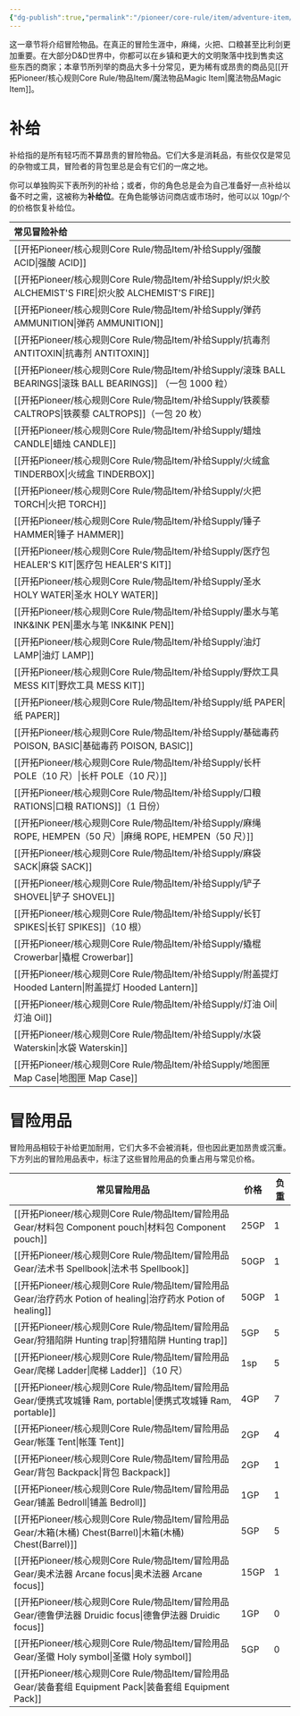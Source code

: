 ```yaml
---
{"dg-publish":true,"permalink":"/pioneer/core-rule/item/adventure-item/"}
---
```


这一章节将介绍冒险物品。在真正的冒险生涯中，麻绳，火把、口粮甚至比利剑更加重要。在大部分D&D世界中，你都可以在乡镇和更大的文明聚落中找到售卖这些东西的商家；本章节所列举的商品大多十分常见，更为稀有或昂贵的商品见[[开拓Pioneer/核心规则Core Rule/物品Item/魔法物品Magic Item\|魔法物品Magic Item]]。

# 补给
补给指的是所有轻巧而不算昂贵的冒险物品。它们大多是消耗品，有些仅仅是常见的杂物或工具，冒险者的背包里总是会有它们的一席之地。

你可以单独购买下表所列的补给；或者，你的角色总是会为自己准备好一点补给以备不时之需，这被称为**补给位**。在角色能够访问商店或市场时，他可以以 10gp/个的价格恢复补给位。

| 常见冒险补给                           |
| :------------------------------- |
| [[开拓Pioneer/核心规则Core Rule/物品Item/补给Supply/强酸 ACID\|强酸 ACID]]                      |
| [[开拓Pioneer/核心规则Core Rule/物品Item/补给Supply/炽火胶 ALCHEMIST'S FIRE\|炽火胶 ALCHEMIST'S FIRE]]         |
| [[开拓Pioneer/核心规则Core Rule/物品Item/补给Supply/弹药 AMMUNITION\|弹药 AMMUNITION]]                |
| [[开拓Pioneer/核心规则Core Rule/物品Item/补给Supply/抗毒剂 ANTITOXIN\|抗毒剂 ANTITOXIN]]                |
| [[开拓Pioneer/核心规则Core Rule/物品Item/补给Supply/滚珠 BALL BEARINGS\|滚珠 BALL BEARINGS]] （一包 1000 粒） |
| [[开拓Pioneer/核心规则Core Rule/物品Item/补给Supply/铁蒺藜 CALTROPS\|铁蒺藜 CALTROPS]]（一包 20 枚）        |
| [[开拓Pioneer/核心规则Core Rule/物品Item/补给Supply/蜡烛 CANDLE\|蜡烛 CANDLE]]                    |
| [[开拓Pioneer/核心规则Core Rule/物品Item/补给Supply/火绒盒 TINDERBOX\|火绒盒 TINDERBOX]]                |
| [[开拓Pioneer/核心规则Core Rule/物品Item/补给Supply/火把 TORCH\|火把 TORCH]]                     |
| [[开拓Pioneer/核心规则Core Rule/物品Item/补给Supply/锤子 HAMMER\|锤子 HAMMER]]                    |
| [[开拓Pioneer/核心规则Core Rule/物品Item/补给Supply/医疗包 HEALER'S KIT\|医疗包 HEALER'S KIT]]             |
| [[开拓Pioneer/核心规则Core Rule/物品Item/补给Supply/圣水 HOLY WATER\|圣水 HOLY WATER]]                |
| [[开拓Pioneer/核心规则Core Rule/物品Item/补给Supply/墨水与笔 INK&INK PEN\|墨水与笔 INK&INK PEN]]             |
| [[开拓Pioneer/核心规则Core Rule/物品Item/补给Supply/油灯 LAMP\|油灯 LAMP]]                      |
| [[开拓Pioneer/核心规则Core Rule/物品Item/补给Supply/野炊工具 MESS KIT\|野炊工具 MESS KIT]]                |
| [[开拓Pioneer/核心规则Core Rule/物品Item/补给Supply/纸 PAPER\|纸 PAPER]]                      |
| [[开拓Pioneer/核心规则Core Rule/物品Item/补给Supply/基础毒药 POISON, BASIC\|基础毒药 POISON, BASIC]]           |
| [[开拓Pioneer/核心规则Core Rule/物品Item/补给Supply/长杆 POLE（10 尺）\|长杆 POLE（10 尺）]]                |
| [[开拓Pioneer/核心规则Core Rule/物品Item/补给Supply/口粮 RATIONS\|口粮 RATIONS]]（1 日份）             |
| [[开拓Pioneer/核心规则Core Rule/物品Item/补给Supply/麻绳 ROPE, HEMPEN（50 尺）\|麻绳 ROPE, HEMPEN（50 尺）]]        |
| [[开拓Pioneer/核心规则Core Rule/物品Item/补给Supply/麻袋 SACK\|麻袋 SACK]]                      |
| [[开拓Pioneer/核心规则Core Rule/物品Item/补给Supply/铲子 SHOVEL\|铲子 SHOVEL]]                    |
| [[开拓Pioneer/核心规则Core Rule/物品Item/补给Supply/长钉 SPIKES\|长钉 SPIKES]]（10 根）              |
| [[开拓Pioneer/核心规则Core Rule/物品Item/补给Supply/撬棍 Crowerbar\|撬棍 Crowerbar]]                 |
| [[开拓Pioneer/核心规则Core Rule/物品Item/补给Supply/附盖提灯 Hooded Lantern\|附盖提灯 Hooded Lantern]]          |
| [[开拓Pioneer/核心规则Core Rule/物品Item/补给Supply/灯油 Oil\|灯油 Oil]]                       |
| [[开拓Pioneer/核心规则Core Rule/物品Item/补给Supply/水袋 Waterskin\|水袋 Waterskin]]                 |
| [[开拓Pioneer/核心规则Core Rule/物品Item/补给Supply/地图匣 Map Case\|地图匣 Map Case]]                     |
# 冒险用品
冒险用品相较于补给更加耐用，它们大多不会被消耗，但也因此更加昂贵或沉重。下方列出的冒险用品表中，标注了这些冒险用品的负重占用与常见价格。


| 常见冒险用品                     | 价格   | 负重  |
| -------------------------- | ---- | --- |
| [[开拓Pioneer/核心规则Core Rule/物品Item/冒险用品Gear/材料包 Component pouch\|材料包 Component pouch]]    | 25GP | 1   |
| [[开拓Pioneer/核心规则Core Rule/物品Item/冒险用品Gear/法术书 Spellbook\|法术书 Spellbook]]          | 50GP | 1   |
| [[开拓Pioneer/核心规则Core Rule/物品Item/冒险用品Gear/治疗药水 Potion of healing\|治疗药水 Potion of healing]] | 50GP | 1   |
| [[开拓Pioneer/核心规则Core Rule/物品Item/冒险用品Gear/狩猎陷阱 Hunting trap\|狩猎陷阱 Hunting trap]]      | 5GP  | 5   |
| [[开拓Pioneer/核心规则Core Rule/物品Item/冒险用品Gear/爬梯 Ladder\|爬梯 Ladder]]（10 尺）        | 1sp  | 5   |
| [[开拓Pioneer/核心规则Core Rule/物品Item/冒险用品Gear/便携式攻城锤 Ram, portable\|便携式攻城锤 Ram, portable]]   | 4GP  | 7   |
| [[开拓Pioneer/核心规则Core Rule/物品Item/冒险用品Gear/帐篷 Tent\|帐篷 Tent]]                | 2GP  | 4   |
| [[开拓Pioneer/核心规则Core Rule/物品Item/冒险用品Gear/背包 Backpack\|背包 Backpack]]            | 2GP  | 1   |
| [[开拓Pioneer/核心规则Core Rule/物品Item/冒险用品Gear/铺盖 Bedroll\|铺盖 Bedroll]]             | 1GP  | 1   |
| [[开拓Pioneer/核心规则Core Rule/物品Item/冒险用品Gear/木箱(木桶) Chest(Barrel)\|木箱(木桶) Chest(Barrel)]]   | 5GP  | 5   |
| [[开拓Pioneer/核心规则Core Rule/物品Item/冒险用品Gear/奥术法器 Arcane focus\|奥术法器 Arcane focus]]      | 15GP | 1   |
| [[开拓Pioneer/核心规则Core Rule/物品Item/冒险用品Gear/德鲁伊法器 Druidic focus\|德鲁伊法器 Druidic focus]]    | 1GP  | 0   |
| [[开拓Pioneer/核心规则Core Rule/物品Item/冒险用品Gear/圣徽 Holy symbol\|圣徽 Holy symbol]]         | 5GP  | 0   |
| [[开拓Pioneer/核心规则Core Rule/物品Item/冒险用品Gear/装备套组 Equipment Pack\|装备套组 Equipment Pack]]    |      |     |




